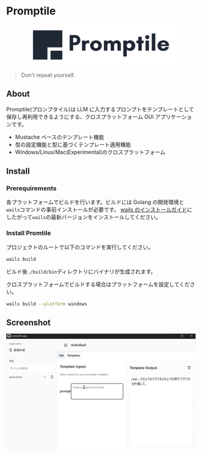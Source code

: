 # Promptile

<div align="center">
<img width="400" src="./assets/promptile-full-icon-std.svg" />
</div>

> Don't repeat yourself.

## About

Promptile(プロンプタイル)は LLM に入力するプロンプトをテンプレートとして保存し再利用できるようにする、クロスプラットフォーム GUI アプリケーションです。

- Mustache ベースのテンプレート機能
- 型の設定機能と型に基づくテンプレート適用機能
- Windows/Linux/Mac(Experimental)のクロスプラットフォーム

## Install

### Prerequirements

各プラットフォームでビルドを行います。ビルドには Golang の開発環境と`wails`コマンドの事前インストールが必要です。
[wails のインストールガイド](https://wails.io/docs/gettingstarted/installation)にしたがって`wails`の最新バージョンをインストールしてください。

### Install Promtile

プロジェクトのルートで以下のコマンドを実行してください。

```sh
wails build
```

ビルド後`./build/bin`ディレクトリにバイナリが生成されます。

クロスプラットフォームでビルドする場合はプラットフォームを設定してください。

```sh
wails build --platform windows
```

## Screenshot

<img src="./assets/promptile-demo.gif" />
